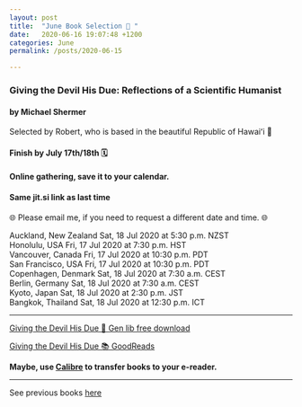 ```yaml
---
layout: post
title:  "June Book Selection 🌺 "
date:   2020-06-16 19:07:48 +1200
categories: June
permalink: /posts/2020-06-15

---
```


### Giving the Devil His Due: Reflections of a Scientific Humanist
#### by Michael Shermer

Selected by Robert, who is based in the beautiful Republic of Hawaiʻi 🌺 

#### Finish by July 17th/18th 🗓️
#### Online gathering, save it to your calendar. 
#### Same jit.si link as last time 

🌐 Please email me, if you need to request a different date and time. 🌐

Auckland, New Zealand    Sat, 18 Jul 2020 at 5:30 p.m. NZST    
Honolulu, USA            Fri, 17 Jul 2020 at 7:30 p.m. HST     
Vancouver, Canada        Fri, 17 Jul 2020 at 10:30 p.m. PDT    
San Francisco, USA       Fri, 17 Jul 2020 at 10:30 p.m. PDT    
Copenhagen, Denmark      Sat, 18 Jul 2020 at 7:30 a.m. CEST    
Berlin, Germany          Sat, 18 Jul 2020 at 7:30 a.m. CEST    
Kyoto, Japan             Sat, 18 Jul 2020 at 2:30 p.m. JST     
Bangkok, Thailand        Sat, 18 Jul 2020 at 12:30 p.m. ICT    

---

[Giving the Devil His Due 🔗 Gen lib free download](http://gen.lib.rus.ec/book/index.php?md5=6487E5AB158AA67CA7768E82094E2B86)

[Giving the Devil His Due 📚 GoodReads](https://www.goodreads.com/book/show/48989710-giving-the-devil-his-due)

**Maybe, use [Calibre](https://calibre-ebook.com/) to transfer books to your e-reader.**

___
See previous books [here](https://carla-paloma.github.io/book-club/) 


<!-- {% highlight ruby %}
def print_hi(name)
  puts "Hi, #{name}"
end
print_hi('Tom')
#=> prints 'Hi, Tom' to STDOUT.
{% endhighlight %} -->

<!-- Check out the [Jekyll docs][jekyll-docs] for more info on how to get the most out of Jekyll. File all bugs/feature requests at [Jekyll’s GitHub repo][jekyll-gh]. If you have questions, you can ask them on [Jekyll Talk][jekyll-talk].

[jekyll-docs]: https://jekyllrb.com/docs/home
[jekyll-gh]:   https://github.com/jekyll/jekyll
[jekyll-talk]: https://talk.jekyllrb.com/ -->
